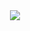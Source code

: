 <div align="center">
  <img src="[https://github.com/oka1313/oka1313/assets/101691440/92118a53-c5b6-40bc-b130-bf8c398d7b51](https://github.com/chokyungjin0504/chokyungjin0504/blob/main/header.gif)" />
</div>
